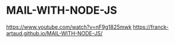 # MAIL-WITH-NODE-JS
https://www.youtube.com/watch?v=nF9g1825mwk
https://franck-artaud.github.io/MAIL-WITH-NODE-JS/
